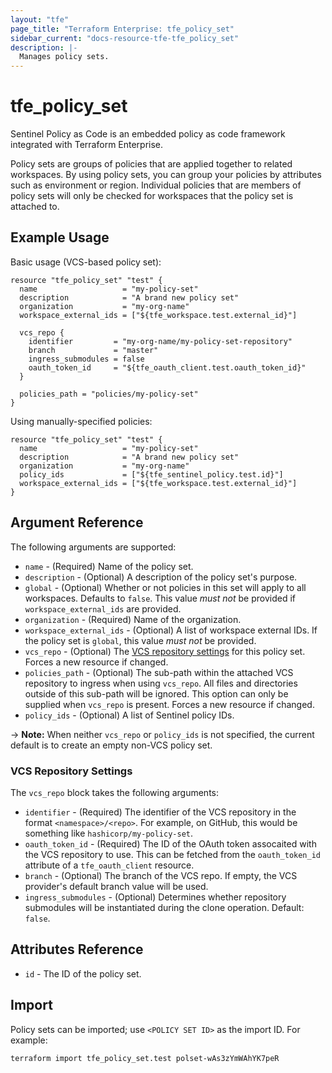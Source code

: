 ```yaml
---
layout: "tfe"
page_title: "Terraform Enterprise: tfe_policy_set"
sidebar_current: "docs-resource-tfe-tfe_policy_set"
description: |-
  Manages policy sets.
---
```


# tfe_policy_set

Sentinel Policy as Code is an embedded policy as code framework integrated
with Terraform Enterprise.

Policy sets are groups of policies that are applied together to related workspaces.
By using policy sets, you can group your policies by attributes such as environment
or region. Individual policies that are members of policy sets will only be checked
for workspaces that the policy set is attached to.

## Example Usage

Basic usage (VCS-based policy set):

```hcl
resource "tfe_policy_set" "test" {
  name                   = "my-policy-set"
  description            = "A brand new policy set"
  organization           = "my-org-name"
  workspace_external_ids = ["${tfe_workspace.test.external_id}"]

  vcs_repo {
    identifier         = "my-org-name/my-policy-set-repository"
    branch             = "master"
    ingress_submodules = false
    oauth_token_id     = "${tfe_oauth_client.test.oauth_token_id}"
  }

  policies_path = "policies/my-policy-set"
}
```

Using manually-specified policies:

```hcl
resource "tfe_policy_set" "test" {
  name                   = "my-policy-set"
  description            = "A brand new policy set"
  organization           = "my-org-name"
  policy_ids             = ["${tfe_sentinel_policy.test.id}"]
  workspace_external_ids = ["${tfe_workspace.test.external_id}"]
}
```

## Argument Reference

The following arguments are supported:

* `name` - (Required) Name of the policy set.
* `description` - (Optional) A description of the policy set's purpose.
* `global` - (Optional) Whether or not policies in this set will apply to
  all workspaces. Defaults to `false`. This value _must not_ be provided if
  `workspace_external_ids` are provided.
* `organization` - (Required) Name of the organization.
* `workspace_external_ids` - (Optional) A list of workspace external IDs. If
  the policy set is `global`, this value _must not_ be provided.
* `vcs_repo` - (Optional) The [VCS repository
  settings](#vcs-repository-settings) for this policy set. Forces a new resource
  if changed.
* `policies_path` - (Optional) The sub-path within the attached VCS repository
  to ingress when using `vcs_repo`. All files and directories outside of this
  sub-path will be ignored. This option can only be supplied when `vcs_repo` is
  present. Forces a new resource if changed.
* `policy_ids` - (Optional) A list of Sentinel policy IDs.

-> **Note:** When neither `vcs_repo` or `policy_ids` is not specified, the current default
is to create an empty non-VCS policy set.

### VCS Repository Settings

The `vcs_repo` block takes the following arguments:

* `identifier` - (Required) The identifier of the VCS repository in the format
  `<namespace>/<repo>`. For example, on GitHub, this would be something like
  `hashicorp/my-policy-set`.
* `oauth_token_id` - (Required) The ID of the OAuth token assocaited with the
  VCS repository to use. This can be fetched from the `oauth_token_id` attribute
  of a `tfe_oauth_client` resource.
* `branch` - (Optional) The branch of the VCS repo. If empty, the VCS provider's
  default branch value will be used.
* `ingress_submodules` - (Optional) Determines whether repository submodules
  will be instantiated during the clone operation. Default: `false`.
 
## Attributes Reference

* `id` - The ID of the policy set.

## Import

Policy sets can be imported; use `<POLICY SET ID>` as the import ID. For example:

```shell
terraform import tfe_policy_set.test polset-wAs3zYmWAhYK7peR
```
